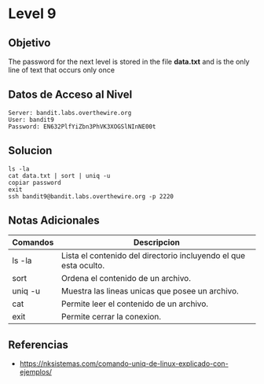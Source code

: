 # Level 9
## Objetivo
The password for the next level is stored in the file **data.txt** and is the only line of text that occurs only once
## Datos de Acceso al Nivel
```
Server: bandit.labs.overthewire.org
User: bandit9
Password: EN632PlfYiZbn3PhVK3XOGSlNInNE00t

```

## Solucion

```Bash:
ls -la
cat data.txt | sort | uniq -u
copiar password
exit
ssh bandit9@bandit.labs.overthewire.org -p 2220

```

## Notas Adicionales
|**Comandos**|**Descripcion**|
|--------|-------------|
|ls -la|Lista el contenido del directorio incluyendo el que esta oculto.|
|sort|Ordena el contenido de un archivo.|
| uniq -u|Muestra las lineas unicas que posee un archivo.|
|cat|Permite leer el contenido de un archivo.|
|exit|Permite cerrar la conexion.|


## Referencias
* https://nksistemas.com/comando-uniq-de-linux-explicado-con-ejemplos/


